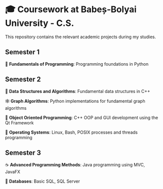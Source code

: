 # 🎓 Coursework at Babeș-Bolyai University - C.S.

This repository contains the relevant academic projects during my studies.

## Semester 1
 🐍 **Fundamentals of Programming**: Programming foundations in Python

## Semester 2
 🧮 **Data Structures and Algorithms**: Fundamental data structures in C++

 🕸️ **Graph Algorithms**: Python implementations for fundamental graph algorithms

🧩 **Object Oriented Programming**: C++ OOP and GUI development using the Qt Framework

🐧 **Operating Systems**: Linux, Bash, POSIX processes and threads programming

## Semester 3

☕ **Advanced Programming Methods**: Java programming using MVC, JavaFX

💾 **Databases**: Basic SQL, SQL Server

